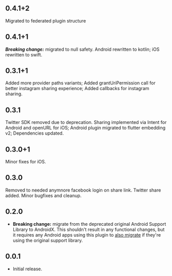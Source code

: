 ## 0.4.1+2
Migrated to federated plugin structure

## 0.4.1+1
***Breaking change:*** migrated to null safety.
Android rewritten to kotlin;
iOS rewritten to swift.

## 0.3.1+1
Added more provider paths variants;
Added grantUriPermission call for better instagram sharing experience;
Added callbacks for instagram sharing.

## 0.3.1
Twitter SDK removed due to deprecation. Sharing implemented via Intent for Android and openURL for iOS;
Android plugin migrated to flutter embedding v2;
Dependencies updated.

## 0.3.0+1
Minor fixes for iOS.

## 0.3.0
Removed to needed anymnore facebook login on share link. Twitter share added. Minor bugfixes and cleanup.

## 0.2.0

* **Breaking change:** migrate from the deprecated original Android Support Library to AndroidX. This shouldn't result in any functional changes, but it requires any Android apps using this plugin to [also migrate](https://flutter.dev/docs/development/packages-and-plugins/androidx-compatibility) if they're using the original support library.

## 0.0.1

* Initial release.
